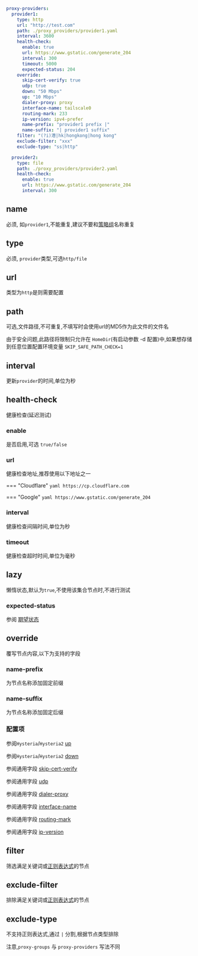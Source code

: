 ```{.yaml linenums="1"}
proxy-providers:
  provider1:
    type: http
    url: "http://test.com"
    path: ./proxy_providers/provider1.yaml
    interval: 3600
    health-check:
      enable: true
      url: https://www.gstatic.com/generate_204
      interval: 300
      timeout: 5000
      expected-status: 204
    override:
      skip-cert-verify: true
      udp: true
      down: "50 Mbps"
      up: "10 Mbps"
      dialer-proxy: proxy
      interface-name: tailscale0
      routing-mark: 233
      ip-version: ipv4-prefer
      name-prefix: "provider1 prefix |"
      name-suffix: "| provider1 suffix"
    filter: "(?i)港|hk|hongkong|hong kong"
    exclude-filter: "xxx"
    exclude-type: "ss|http"

  provider2:
    type: file
    path: ./proxy_providers/provider2.yaml
    health-check:
      enable: true
      url: https://www.gstatic.com/generate_204
      interval: 300
```

## name

必须, 如`provider1`,不能重复,建议不要和[策略组](../proxy-groups/index.md#name)名称重复

## type

必须, `provider`类型,可选`http/file`

## url

类型为`http`是则需要配置

## path

可选,文件路径,不可重复,不填写时会使用url的MD5作为此文件的文件名

由于安全问题,此路径将限制只允许在 `HomeDir`(有启动参数 -d 配置)中,如果想存储到任意位置配置环境变量 `SKIP_SAFE_PATH_CHECK=1`

## interval

更新`provider`的时间,单位为秒

## health-check

健康检查(延迟测试)

### enable

是否启用,可选 `true/false`

### url

健康检查地址,推荐使用以下地址之一

=== "Cloudflare"
    ```yaml
    https://cp.cloudflare.com
    ```

=== "Google"
    ```yaml
    https://www.gstatic.com/generate_204
    ```

### interval

健康检查间隔时间,单位为秒

### timeout

健康检查超时时间,单位为毫秒

## lazy

懒惰状态,默认为`true`,不使用该集合节点时,不进行测试

### expected-status

参阅 [期望状态](../proxy-groups/index.md#expected-status)

## override

覆写节点内容,以下为支持的字段

### name-prefix

为节点名称添加固定前缀

### name-suffix

为节点名称添加固定后缀

### 配置项

参阅`Hysteria`/`Hysteria2`  [up](../proxies/hysteria2.md)

参阅`Hysteria`/`Hysteria2`  [down](../proxies/hysteria2.md)

参阅通用字段  [skip-cert-verify](../proxies/index.md#skip-cert-verify)

参阅通用字段  [udp](../proxies/index.md#udp)

参阅通用字段  [dialer-proxy](../proxies/index.md#dialer-proxy)

参阅通用字段  [interface-name](../proxies/index.md#interface-name)

参阅通用字段  [routing-mark](../proxies/index.md#routing-mark)

参阅通用字段  [ip-version](../proxies/index.md#ip-version)

## filter

筛选满足关键词或[正则表达式](https://github.com/ziishaned/learn-regex/blob/master/translations/README-cn.md)的节点

## exclude-filter

排除满足关键词或[正则表达式](https://github.com/ziishaned/learn-regex/blob/master/translations/README-cn.md)的节点

## exclude-type

不支持正则表达式,通过 `|` 分割,根据节点类型排除

注意,`proxy-groups` 与 `proxy-providers` 写法不同
